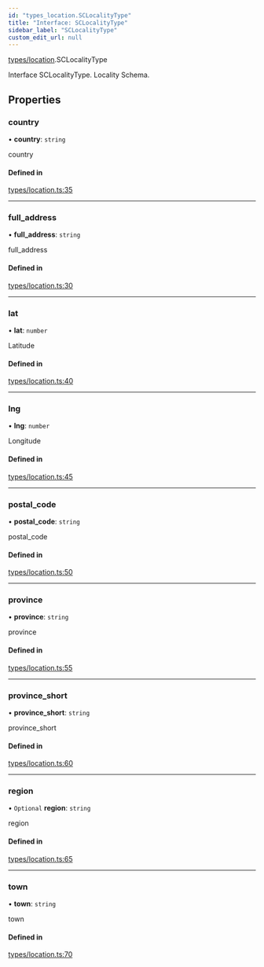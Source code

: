 ```yaml
---
id: "types_location.SCLocalityType"
title: "Interface: SCLocalityType"
sidebar_label: "SCLocalityType"
custom_edit_url: null
---
```


[types/location](../modules/types_location).SCLocalityType

Interface SCLocalityType.
Locality Schema.

## Properties

### country

• **country**: `string`

country

#### Defined in

[types/location.ts:35](https://github.com/selfcommunity/community-ui/blob/cab08cf/packages/sc-core/src/types/location.ts#L35)

___

### full\_address

• **full\_address**: `string`

full_address

#### Defined in

[types/location.ts:30](https://github.com/selfcommunity/community-ui/blob/cab08cf/packages/sc-core/src/types/location.ts#L30)

___

### lat

• **lat**: `number`

Latitude

#### Defined in

[types/location.ts:40](https://github.com/selfcommunity/community-ui/blob/cab08cf/packages/sc-core/src/types/location.ts#L40)

___

### lng

• **lng**: `number`

Longitude

#### Defined in

[types/location.ts:45](https://github.com/selfcommunity/community-ui/blob/cab08cf/packages/sc-core/src/types/location.ts#L45)

___

### postal\_code

• **postal\_code**: `string`

postal_code

#### Defined in

[types/location.ts:50](https://github.com/selfcommunity/community-ui/blob/cab08cf/packages/sc-core/src/types/location.ts#L50)

___

### province

• **province**: `string`

province

#### Defined in

[types/location.ts:55](https://github.com/selfcommunity/community-ui/blob/cab08cf/packages/sc-core/src/types/location.ts#L55)

___

### province\_short

• **province\_short**: `string`

province_short

#### Defined in

[types/location.ts:60](https://github.com/selfcommunity/community-ui/blob/cab08cf/packages/sc-core/src/types/location.ts#L60)

___

### region

• `Optional` **region**: `string`

region

#### Defined in

[types/location.ts:65](https://github.com/selfcommunity/community-ui/blob/cab08cf/packages/sc-core/src/types/location.ts#L65)

___

### town

• **town**: `string`

town

#### Defined in

[types/location.ts:70](https://github.com/selfcommunity/community-ui/blob/cab08cf/packages/sc-core/src/types/location.ts#L70)
